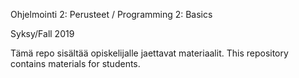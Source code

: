 Ohjelmointi 2: Perusteet / Programming 2: Basics

Syksy/Fall 2019

Tämä repo sisältää opiskelijalle jaettavat materiaalit.
This repository contains materials for students.